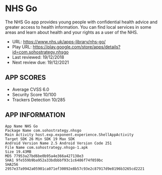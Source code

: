 # NHS Go

The NHS Go app provides young people with confidential health advice and greater access to health information. You can find local services in some areas and learn about health and your rights as a user of the NHS. 

* URL: https://www.nhs.uk/apps-library/nhs-go/
* Play URL: https://play.google.com/store/apps/details?id=com.sohostrategy.nhsgo
* Last reviewed: 19/12/2018
* Next review due: 19/12/2021

## APP SCORES

* Average CVSS 6.0
* Security Score 10/100
* Trackers Detection 10/285

## APP INFORMATION

```
App Name NHS Go
Package Name com.sohostrategy.nhsgo
Main Activity host.exp.exponent.experience.ShellAppActivity
Target SDK 26 Min SDK 19 Max SDK
Android Version Name 2.5 Android Version Code 251
File Name com.sohostrategy.nhsgo-1.apk
Size 19.43MB
MD5 77953a27bd6be0b95a4e366a427138e3
SHA1 9fe559b9ba952a33bdbbbf93c1c6486f74f059bc
SHA256 2957e37a9942a05901ca071ef30092e8b57c93e2c87917d9e8196b3265cd2221
```